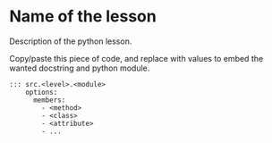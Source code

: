 # Name of the lesson

Description of the python lesson.

Copy/paste this piece of code, and replace with values to embed the wanted docstring and python module.

```mkdocs
::: src.<level>.<module>
    options:
      members:
        - <method>
        - <class>
        - <attribute>
        - ...
```
